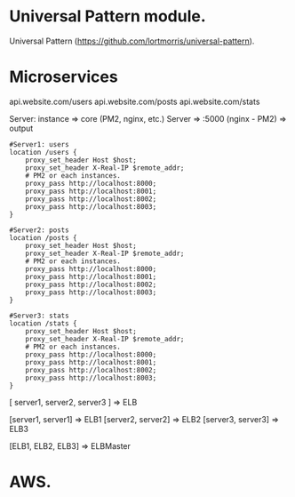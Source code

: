 # Universal Pattern module.

Universal Pattern (https://github.com/lortmorris/universal-pattern).


# Microservices


api.website.com/users
api.website.com/posts
api.website.com/stats


Server: instance => core (PM2, nginx, etc.)
Server => :5000 (nginx - PM2) => output


```text
#Server1: users
location /users {
    proxy_set_header Host $host;
    proxy_set_header X-Real-IP $remote_addr;
    # PM2 or each instances.
    proxy_pass http://localhost:8000;
    proxy_pass http://localhost:8001;
    proxy_pass http://localhost:8002;
    proxy_pass http://localhost:8003;
}
```

```text
#Server2: posts
location /posts {
    proxy_set_header Host $host;
    proxy_set_header X-Real-IP $remote_addr;
    # PM2 or each instances.
    proxy_pass http://localhost:8000;
    proxy_pass http://localhost:8001;
    proxy_pass http://localhost:8002;
    proxy_pass http://localhost:8003;
}
```


```text
#Server3: stats
location /stats {
    proxy_set_header Host $host;
    proxy_set_header X-Real-IP $remote_addr;
    # PM2 or each instances.
    proxy_pass http://localhost:8000;
    proxy_pass http://localhost:8001;
    proxy_pass http://localhost:8002;
    proxy_pass http://localhost:8003;
}
```

[
server1,
server2,
server3
] => ELB

[server1, server1] => ELB1
[server2, server2] => ELB2
[server3, server3] => ELB3

[ELB1, ELB2, ELB3] => ELBMaster


# AWS.
